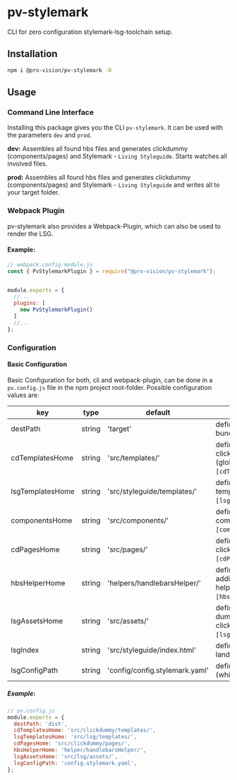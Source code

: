 # pv-stylemark

CLI for zero configuration stylemark-lsg-toolchain setup.

## Installation

```sh
npm i @pro-vision/pv-stylemark -D
```

## Usage

### Command Line Interface
Installing this package gives you the CLI `pv-stylemark`. It can be used with the parameters `dev` and `prod`. 

**dev:**
Assembles all found hbs files and generates clickdummy (components/pages) and Stylemark - `Living Styleguide`. Starts watches all involved files.

**prod:**
Assembles all found hbs files and generates clickdummy (components/pages) and Stylemark - `Living Styleguide` and writes all to your target folder.

### Webpack Plugin
pv-stylemark also provides a Webpack-Plugin, which can also be used to render the LSG. 

#### Example:
```js
// webpack.config.module.js
const { PvStylemarkPlugin } = require("@pro-vision/pv-stylemark");


module.exports = {
  //...
  plugins: [
    new PvStylemarkPlugin()
  ]
  //...
};
```


### Configuration

#### Basic Configuration
Basic Configuration for both, cli and webpack-plugin, can be done in a `pv.config.js` file in the npm project root-folder. Possible configuration values are:

| key               | type    | default                         |          usage                |
| -------------     | ------  | --------                        | ----------------------------- |
| destPath          | string  | 'target'                        | defines where to put bundled files |
| cdTemplatesHome   | string  | 'src/templates/'                | defines homefolder of clickdummy-templates (glob: `[cdTemplatesHome]**/*.hbs`) |
| lsgTemplatesHome  | string  | 'src/styleguide/templates/'     | defines homefolder of lsg-templates (glob: `[lsgTemplatesHome]**/*.hbs`) |
| componentsHome    | string  | 'src/components/'               | defines homefolder of components (glob: `[componentsHome]**/*.hbs`) |
| cdPagesHome       | string  | 'src/pages/'                    | defines homefolder of clickdummy-pages (glob: `[cdPagesHome]**/*.hbs`) |
| hbsHelperHome     | string  | 'helpers/handlebarsHelper/'     | defines homefolder of additional handlebars-helpers (glob: `[hbsHelperHome]*.js`) |
| lsgAssetsHome     | string  | 'src/assets/'                   | defines homefolder of dummy assets used in lsg an clickdummy (glob: `[lsgAssetsHome]**/*.js`) |
| lsgIndex          | string  | 'src/styleguide/index.html'     | defines path to styleguide landing page html file |
| lsgConfigPath     | string  | 'config/config.stylemark.yaml'  | defines path to lsg config file (which is required) |

##### Example:

```js
// pv.config.js
module.exports = {
  destPath: 'dist',
  cdTemplatesHome: 'src/clickdummy/templates/',
  lsgTemplatesHome: 'src/lsg/templates/',
  cdPagesHome: 'src/clickdummy/pages/',
  hbsHelperHome: 'helper/handlebarsHelper/',
  lsgAssetsHome: 'src/lsg/assets/',
  lsgConfigPath: 'config.stylemark.yaml',
};
```